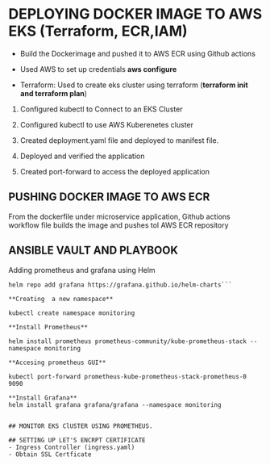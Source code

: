 
# DEPLOYING DOCKER IMAGE TO AWS EKS (Terraform, ECR,IAM)
 - Build the Dockerimage and pushed it to AWS ECR using Github actions

- Used AWS to set up credentials **aws configure**

- Terraform: Used to create eks cluster using terraform (**terraform init and terraform plan**)

1. Configured kubectl to Connect to an EKS Cluster

2. Configured kubectl to use AWS Kuberenetes cluster

3. Created deployment.yaml file and deployed to manifest file.

4. Deployed and verified the application

5. Created port-forward to access the deployed application


## PUSHING DOCKER IMAGE TO AWS ECR

From the dockerfile under microservice application, Github actions workflow file builds the image and pushes tol AWS ECR repository


## ANSIBLE VAULT AND PLAYBOOK

Adding prometheus and grafana using Helm

```helm repo add prometheus-community https://prometheus-community.github.io/helm-charts
helm repo add grafana https://grafana.github.io/helm-charts```

**Creating  a new namespace**

kubectl create namespace monitoring

**Install Prometheus**

helm install prometheus prometheus-community/kube-prometheus-stack --namespace monitoring

**Accesing prometheus GUI**

kubectl port-forward prometheus-kube-prometheus-stack-prometheus-0 9090

**Install Grafana**
helm install grafana grafana/grafana --namespace monitoring


## MONITOR EKS ClUSTER USING PROMETHEUS.

## SETTING UP LET'S ENCRPT CERTIFICATE
- Ingress Controller (ingress.yaml)
- Obtain SSL Certficate
